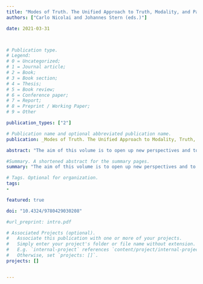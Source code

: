 ```yaml
---
title: "Modes of Truth. The Unified Approach to Truth, Modality, and Paradox"
authors: ["Carlo Nicolai and Johannes Stern (eds.)"]

date: 2021-03-31



# Publication type.
# Legend:
# 0 = Uncategorized;
# 1 = Journal article;
# 2 = Book;
# 3 = Book section;
# 4 = Thesis;
# 5 = Book review;
# 6 = Conference paper;
# 7 = Report;
# 8 = Preprint / Working Paper;
# 9 = Other

publication_types: ["2"]

# Publication name and optional abbreviated publication name.
publication: _Modes of Truth. The Unified Approach to Modality, Truth, and Paradox_; Nicolai, C. and Stern, J. (eds.), Routledge, 2021. Open Access Publication"

abstract: "The aim of this volume is to open up new perspectives and to raise new research questions about a unified approach to truth, modalities, and propositional attitudes. The volume’s essays are grouped thematically around different research questions. The first theme concerns the tension between the theoretical role of the truth predicate in semantics and its expressive function in language. The second theme of the volume concerns the interaction of truth with modal and doxastic notions. The third theme covers higher-order solutions to the semantic and modal paradoxes, providing an alternative to first-order solutions embraced in the first two themes. This book will be of interest to researchers working in epistemology, logic, philosophy of logic, philosophy of language, philosophy of mathematics, and semantics."

#Summary. A shortened abstract for the summary pages.
summary: "The aim of this volume is to open up new perspectives and to raise new research questions about a unified approach to truth, modalities, and propositional attitudes."

# Tags. Optional for organization.
tags:
-

featured: true

doi: "10.4324/9780429030208"

#url_preprint: intro.pdf

# Associated Projects (optional).
#   Associate this publication with one or more of your projects.
#   Simply enter your project's folder or file name without extension.
#   E.g. `internal-project` references `content/project/internal-project/index.md`.
#   Otherwise, set `projects: []`.
projects: []


---
```

